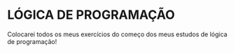 # LÓGICA DE PROGRAMAÇÃO
 Colocarei todos os meus exercícios do começo dos meus estudos de lógica de programação!
